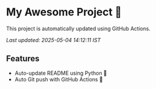 # My Awesome Project 🚀

This project is automatically updated using GitHub Actions.

_Last updated: 2025-05-04 14:12:11 IST_

## Features
- Auto-update README using Python 🐍
- Auto Git push with GitHub Actions 🤖
